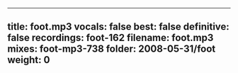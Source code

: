 
---
title: foot.mp3
vocals: false
best: false
definitive: false
recordings: foot-162
filename: foot.mp3
mixes: foot-mp3-738
folder: 2008-05-31/foot
weight: 0
---

